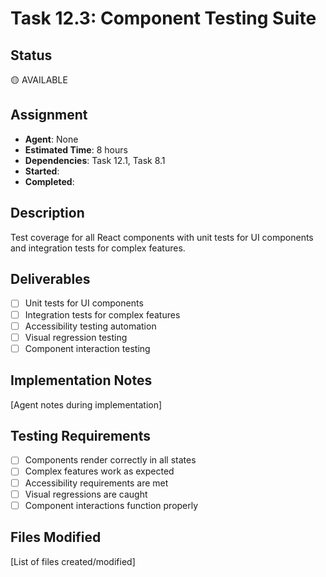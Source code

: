 # Task 12.3: Component Testing Suite

## Status

🟡 AVAILABLE

## Assignment

- **Agent**: None
- **Estimated Time**: 8 hours
- **Dependencies**: Task 12.1, Task 8.1
- **Started**:
- **Completed**:

## Description

Test coverage for all React components with unit tests for UI components and integration tests for complex features.

## Deliverables

- [ ] Unit tests for UI components
- [ ] Integration tests for complex features
- [ ] Accessibility testing automation
- [ ] Visual regression testing
- [ ] Component interaction testing

## Implementation Notes

[Agent notes during implementation]

## Testing Requirements

- [ ] Components render correctly in all states
- [ ] Complex features work as expected
- [ ] Accessibility requirements are met
- [ ] Visual regressions are caught
- [ ] Component interactions function properly

## Files Modified

[List of files created/modified]
